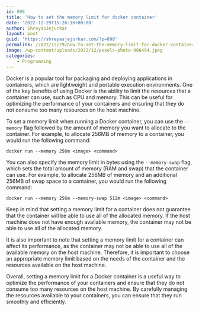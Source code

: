 ```yaml
---
id: 898
title: 'How to set the memory limit for docker container'
date: '2022-12-29T15:26:16+00:00'
author: ShreyasJejurkar
layout: post
guid: 'https://shreyasjejurkar.com/?p=898'
permalink: /2022/12/29/how-to-set-the-memory-limit-for-docker-container/
image: /wp-content/uploads/2022/12/pexels-photo-906494.jpeg
categories:
    - Programming
---
```


Docker is a popular tool for packaging and deploying applications in containers, which are lightweight and portable execution environments. One of the key benefits of using Docker is the ability to limit the resources that a container can use, such as CPU and memory. This can be useful for optimizing the performance of your containers and ensuring that they do not consume too many resources on the host machine.

To set a memory limit when running a Docker container, you can use the `--memory` flag followed by the amount of memory you want to allocate to the container. For example, to allocate 256MB of memory to a container, you would run the following command:  
  
`docker run --memory 256m <image> <command>`  
  
You can also specify the memory limit in bytes using the `--memory-swap` flag, which sets the total amount of memory (RAM and swap) that the container can use. For example, to allocate 256MB of memory and an additional 256MB of swap space to a container, you would run the following command:  
  
`docker run --memory 256m --memory-swap 512m <image> <command>`

Keep in mind that setting a memory limit for a container does not guarantee that the container will be able to use all of the allocated memory. If the host machine does not have enough available memory, the container may not be able to use all of the allocated memory.

It is also important to note that setting a memory limit for a container can affect its performance, as the container may not be able to use all of the available memory on the host machine. Therefore, it is important to choose an appropriate memory limit based on the needs of the container and the resources available on the host machine.

Overall, setting a memory limit for a Docker container is a useful way to optimize the performance of your containers and ensure that they do not consume too many resources on the host machine. By carefully managing the resources available to your containers, you can ensure that they run smoothly and efficiently.